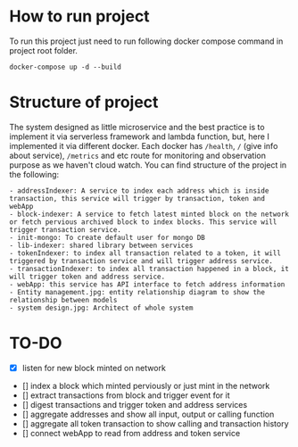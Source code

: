 # How to run project
To run this project just need to run following docker compose command in project root folder.

```
docker-compose up -d --build
```


# Structure of project

The system designed as little microservice and the best practice is to implement it via serverless framework and lambda function, but, here I implemented it via different docker. 
Each docker has `/health`, `/` (give info about service), `/metrics` and  etc route for monitoring and observation purpose as we haven't cloud watch. 
You can find structure of the project in the following:
```
- addressIndexer: A service to index each address which is inside transaction, this service will trigger by transaction, token and webApp
- block-indexer: A service to fetch latest minted block on the network or fetch pervious archived block to index blocks. This service will trigger transaction service.
- init-mongo: To create default user for mongo DB
- lib-indexer: shared library between services
- tokenIndexer: to index all transaction related to a token, it will triggered by transaction service and will trigger address service. 
- transactionIndexer: to index all transaction happened in a block, it will trigger token and address service. 
- webApp: this service has API interface to fetch address information
- Entity management.jpg: entity relationship diagram to show the relationship between models
- system design.jpg: Architect of whole system
```

# TO-DO
- [x] listen for new block minted on network
- [] index a block which minted perviously or just mint in the network
- [] extract transactions from block and trigger event for it
- [] digest transactions and trigger token and address services
- [] aggregate addresses and show all input, output or calling function
- [] aggregate all token transaction to show calling and transaction history
- [] connect webApp to read from address and token service
